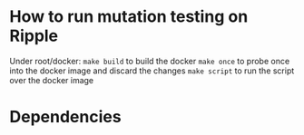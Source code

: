 # How to run mutation testing on Ripple

Under root/docker:
`make build` to build the docker
`make once` to probe once into the docker image and discard the changes
`make script` to run the script over the docker image

# Dependencies

